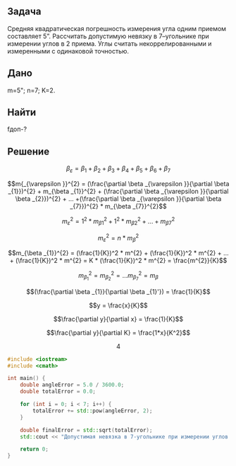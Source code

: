 ## Задача
Средняя квадратическая погрешность измерения угла одним приемом составляет 5”. Рассчитать допустимую невязку в 7–угольнике при измерении углов в 2 приема. Углы считать некоррелированными и измеренными с одинаковой точностью.
## Дано
m=5";
n=7;
K=2.
## Найти
fдоп-?
## Решение


 $$\beta _{\varepsilon }=\beta _{1} + \beta _{2} + \beta _{3} + \beta _{4} + \beta _{5} + \beta _{6} + \beta _{7}$$

$$m{_{\varepsilon }}^{2} = (\frac{\partial \beta _{\varepsilon }}{\partial \beta _{1}})^{2} + m_{\beta _{1}}^{2} + (\frac{\partial \beta _{\varepsilon }}{\partial \beta _{2}})^{2} + ... +(\frac{\partial \beta _{\varepsilon }}{\partial \beta _{7}})^{2} * m_{\beta _{7}}^{2}$$

$$m_{\varepsilon }^{2} = 1^{2} * m_{\beta 1}^{2} + 1^{2} * m_{\beta 2}^{2} + ... + m_{\beta 7}^{2}$$

$$m_{\varepsilon }^{2} = n * m_{\beta }^{2}$$

$$m_{\beta _{1}}^{2} = (\frac{1}{K})^2 * m^{2} + (\frac{1}{K})^2 * m^{2} + ... + (\frac{1}{K})^2 * m^{2} = K * (\frac{1}{K})^2 * m^{2} = \frac{m^{2}}{K}$$

$$m_{\beta _{1}}^{2} = m_{\beta _{2}}^{2} = ... m_{\beta _{7}}^{2} = m_{\beta}$$

$$(\frac{\partial \beta _{1}}{\partial \beta _{1}'}) = \frac{1}{K}$$

$$y = \frac{x}{K}$$

$$\frac{\partial y}{\partial x} = \frac{1}{K}$$

$$\frac{\partial y}{\partial K} = \frac{1*x}{K^2}$$

$$
4
$$
```cpp
#include <iostream>
#include <cmath>

int main() {
    double angleError = 5.0 / 3600.0; 
    double totalError = 0.0;

    for (int i = 0; i < 7; i++) {
        totalError += std::pow(angleError, 2);
    }

    double finalError = std::sqrt(totalError);
    std::cout << "Допустимая невязка в 7-угольнике при измерении углов в 2 приема: " << finalError << " радиан" << std::endl;

    return 0;
}
```